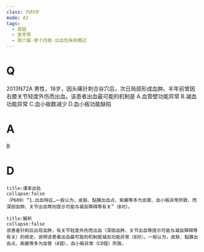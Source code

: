```yaml
---
class: 内科学
mode: A2
tags:
  - 真题
  - 医考帮
  - 第六篇-第十四章-出血性疾病概述
---
```


# Q
2013N72A 男性，18岁，因头痛针刺合谷穴后，次日局部形成血肿。半年前曾因右膝关节轻度外伤而出血。该患者出血最可能的机制是
A.血管壁功能异常
B.凝血功能异常
C.血小板数减少
D.血小板功能缺陷

# A
B
# D
```ad-note
title:课本出处
collapse:false
（P609）“1.出血特征…一般认为，皮肤、黏膜出血点、紫癜等多为血管、血小板异常所致，而深部血肿、关节出血等则提示可能与凝血障碍等有关”（B对）。
```

```ad-summary
title:解析
collapse:false
该患者针刺后出现血肿，有关节轻度外伤而出血（深部血肿、关节出血等提示可能与凝血障碍等有关）的病史，说明该患者出血最可能的机制是凝血功能异常（B对）。一般认为，皮肤、黏膜出血点、紫癜等多为血管（A错）、血小板异常（CD错）所致。
```

